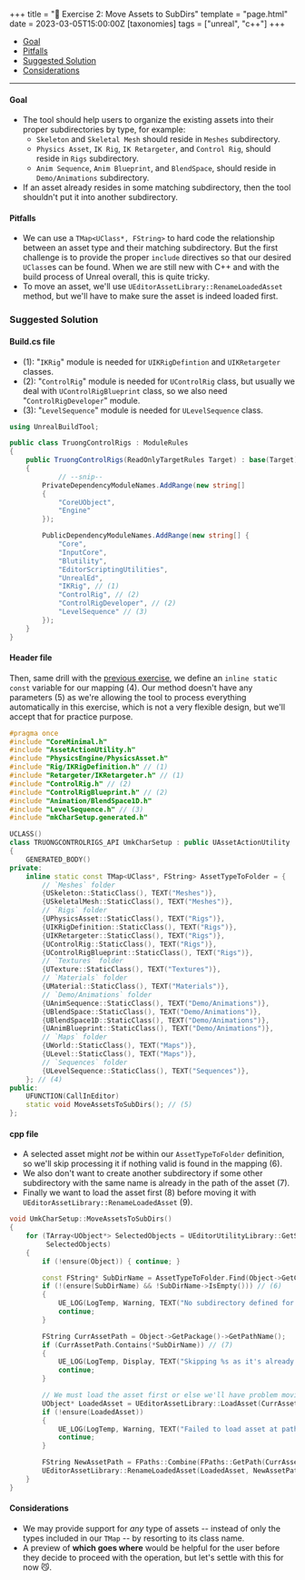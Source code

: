 +++
title = "🔖 Exercise 2: Move Assets to SubDirs"
template = "page.html"
date = 2023-03-05T15:00:00Z
[taxonomies]
tags = ["unreal", "c++"]
+++

- [Goal](#goal)
- [Pitfalls](#Pitfalls)
- [Suggested Solution](#suggested-solution)
- [Considerations](#considerations)

<hr>

#### Goal

- The tool should help users to organize the existing assets into their proper subdirectories by type, for example:
  - `Skeleton` and `Skeletal Mesh` should reside in `Meshes` subdirectory.
  - `Physics Asset`, `IK Rig`, `IK Retargeter`, and `Control Rig`, should reside in `Rigs` subdirectory.
  - `Anim Sequence`, `Anim Blueprint`, and `BlendSpace`, should reside in `Demo/Animations` subdirectory.
- If an asset already resides in some matching subdirectory, then the tool shouldn't put it into another subdirectory.

#### Pitfalls

- We can use a `TMap<UClass*, FString>` to hard code the relationship between an asset type and their matching subdirectory. But the first challenge is to provide the proper `include` directives so that our desired `UClass`es can be found. When we are still new with C++ and with the build process of Unreal overall, this is quite tricky.
- To move an asset, we'll use `UEditorAssetLibrary::RenameLoadedAsset` method, but we'll have to make sure the asset is indeed loaded first.

### Suggested Solution

#### Build.cs file

- (1): "`IKRig`" module is needed for `UIKRigDefintion` and `UIKRetargeter` classes.
- (2): "`ControlRig`" module is needed for `UControlRig` class, but usually we deal with `UControlRigBlueprint` class, so we also need "`ControlRigDeveloper`" module.
- (3): "`LevelSequence`" module is needed for `ULevelSequence` class.

```cs
using UnrealBuildTool;

public class TruongControlRigs : ModuleRules
{
	public TruongControlRigs(ReadOnlyTargetRules Target) : base(Target)
	{
            // --snip--
		PrivateDependencyModuleNames.AddRange(new string[]
		{
			"CoreUObject",
			"Engine"
		});

		PublicDependencyModuleNames.AddRange(new string[] {
			"Core",
			"InputCore",
			"Blutility",
			"EditorScriptingUtilities",
			"UnrealEd",
			"IKRig", // (1)
			"ControlRig", // (2)
			"ControlRigDeveloper", // (2)
			"LevelSequence" // (3)
		});
	}
}
```

#### Header file

Then, same drill with the [previous exercise](/ue_cpp/exercise-1/), we define an `inline static const` variable for our mapping (4). Our method doesn't have any parameters (5) as we're allowing the tool to process everything automatically in this exercise, which is not a very flexible design, but we'll accept that for practice purpose.

```cpp
#pragma once
#include "CoreMinimal.h"
#include "AssetActionUtility.h"
#include "PhysicsEngine/PhysicsAsset.h"
#include "Rig/IKRigDefinition.h" // (1)
#include "Retargeter/IKRetargeter.h" // (1)
#include "ControlRig.h" // (2)
#include "ControlRigBlueprint.h" // (2)
#include "Animation/BlendSpace1D.h"
#include "LevelSequence.h" // (3)
#include "mkCharSetup.generated.h"

UCLASS()
class TRUONGCONTROLRIGS_API UmkCharSetup : public UAssetActionUtility
{
	GENERATED_BODY()
private:
	inline static const TMap<UClass*, FString> AssetTypeToFolder = {
		// `Meshes` folder
		{USkeleton::StaticClass(), TEXT("Meshes")},
		{USkeletalMesh::StaticClass(), TEXT("Meshes")},
		// `Rigs` folder
		{UPhysicsAsset::StaticClass(), TEXT("Rigs")},
		{UIKRigDefinition::StaticClass(), TEXT("Rigs")},
		{UIKRetargeter::StaticClass(), TEXT("Rigs")},
		{UControlRig::StaticClass(), TEXT("Rigs")},
		{UControlRigBlueprint::StaticClass(), TEXT("Rigs")},
		// `Textures` folder
		{UTexture::StaticClass(), TEXT("Textures")},
		// `Materials` folder
		{UMaterial::StaticClass(), TEXT("Materials")},
		// `Demo/Animations` folder
		{UAnimSequence::StaticClass(), TEXT("Demo/Animations")},
		{UBlendSpace::StaticClass(), TEXT("Demo/Animations")},
		{UBlendSpace1D::StaticClass(), TEXT("Demo/Animations")},
		{UAnimBlueprint::StaticClass(), TEXT("Demo/Animations")},
		// `Maps` folder
		{UWorld::StaticClass(), TEXT("Maps")},
		{ULevel::StaticClass(), TEXT("Maps")},
		// `Sequences` folder
		{ULevelSequence::StaticClass(), TEXT("Sequences")},
	}; // (4)
public:
    UFUNCTION(CallInEditor)
	static void MoveAssetsToSubDirs(); // (5)
};
```

#### cpp file

- A selected asset might _not_ be within our `AssetTypeToFolder` definition, so we'll skip processing it if nothing valid is found in the mapping (6).
- We also don't want to create another subdirectory if some other subdirectory with the same name is already in the path of the asset (7).
- Finally we want to load the asset first (8) before moving it with `UEditorAssetLibrary::RenameLoadedAsset` (9).

```cpp
void UmkCharSetup::MoveAssetsToSubDirs()
{
	for (TArray<UObject*> SelectedObjects = UEditorUtilityLibrary::GetSelectedAssets(); const UObject* Object :
	     SelectedObjects)
	{
		if (!ensure(Object)) { continue; }

		const FString* SubDirName = AssetTypeToFolder.Find(Object->GetClass());
		if (!(ensure(SubDirName) && !SubDirName->IsEmpty())) // (6)
		{
			UE_LOG(LogTemp, Warning, TEXT("No subdirectory defined for class %s"), *Object->GetClass()->GetName());
			continue;
		}

		FString CurrAssetPath = Object->GetPackage()->GetPathName();
		if (CurrAssetPath.Contains(*SubDirName)) // (7)
		{
			UE_LOG(LogTemp, Display, TEXT("Skipping %s as it's already in a correct subdirectory"), *CurrAssetPath);
			continue;
		}

		// We must load the asset first or else we'll have problem moving it.
		UObject* LoadedAsset = UEditorAssetLibrary::LoadAsset(CurrAssetPath); // (8)
		if (!ensure(LoadedAsset))
		{
			UE_LOG(LogTemp, Warning, TEXT("Failed to load asset at path: %s"), *CurrAssetPath);
			continue;
		}

		FString NewAssetPath = FPaths::Combine(FPaths::GetPath(CurrAssetPath), *SubDirName, *Object->GetName());
		UEditorAssetLibrary::RenameLoadedAsset(LoadedAsset, NewAssetPath); // (9)
	}
}
```

#### Considerations

- We may provide support for _any_ type of assets -- instead of only the types included in our `TMap` -- by resorting to its class name.
- A preview of **which goes where** would be helpful for the user before they decide to proceed with the operation, but let's settle with this for now 😼.

